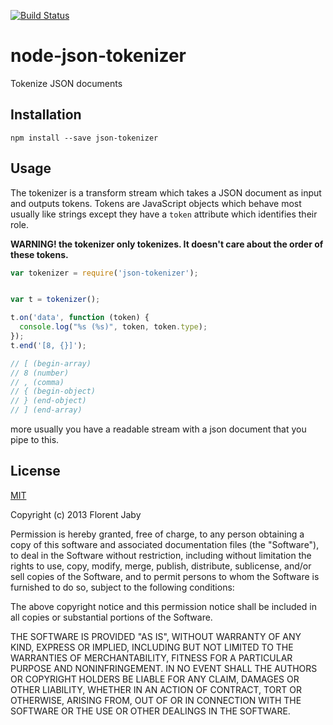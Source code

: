 [![Build Status](https://travis-ci.org/Floby/node-json-tokenizer.png)](https://travis-ci.org/Floby/node-json-tokenizer)

# node-json-tokenizer

Tokenize JSON documents

## Installation

    npm install --save json-tokenizer

## Usage

The tokenizer is a transform stream which takes a JSON document as input and outputs tokens.
Tokens are JavaScript objects which behave most usually like strings except they have a `token`
attribute which identifies their role.

**WARNING! the tokenizer only tokenizes. It doesn't care about the order of these tokens.**

```javascript
var tokenizer = require('json-tokenizer');


var t = tokenizer();

t.on('data', function (token) {
  console.log("%s (%s)", token, token.type);
});
t.end('[8, {}]');

// [ (begin-array)
// 8 (number)
// , (comma)
// { (begin-object)
// } (end-object)
// ] (end-array)

```

more usually you have a readable stream with a json document that you pipe to this.

## License

[MIT](http://opensource.org/licenses/MIT)

Copyright (c) 2013 Florent Jaby

Permission is hereby granted, free of charge, to any person obtaining a copy of this software and associated documentation files (the "Software"), to deal in the Software without restriction, including without limitation the rights to use, copy, modify, merge, publish, distribute, sublicense, and/or sell copies of the Software, and to permit persons to whom the Software is furnished to do so, subject to the following conditions:

The above copyright notice and this permission notice shall be included in all copies or substantial portions of the Software.

THE SOFTWARE IS PROVIDED "AS IS", WITHOUT WARRANTY OF ANY KIND, EXPRESS OR IMPLIED, INCLUDING BUT NOT LIMITED TO THE WARRANTIES OF MERCHANTABILITY, FITNESS FOR A PARTICULAR PURPOSE AND NONINFRINGEMENT. IN NO EVENT SHALL THE AUTHORS OR COPYRIGHT HOLDERS BE LIABLE FOR ANY CLAIM, DAMAGES OR OTHER LIABILITY, WHETHER IN AN ACTION OF CONTRACT, TORT OR OTHERWISE, ARISING FROM, OUT OF OR IN CONNECTION WITH THE SOFTWARE OR THE USE OR OTHER DEALINGS IN THE SOFTWARE.
